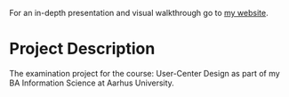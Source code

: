 For an in-depth presentation and visual walkthrough go to [my website](https://www.magnuswittrup.com/user_centered_design/).

# Project Description
The examination project for the course: User-Center Design as part of my BA Information Science at Aarhus University.
